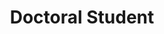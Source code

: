 ---
layout: person
name: "Xiao Song"
image: "/assets/people/songxiao.jpg"
title: "Doctoral Student"
category: "Student"
links:
  - link: "https://scholar.google.com.hk/citations?user=XEafx9MAAAAJ&hl=en"
    icon: "scholar"
  - link: "x.song.matt@gmail.com"
    icon: "email"
  - link: "https://mattxsong.github.io/"
    icon: "website"
---
